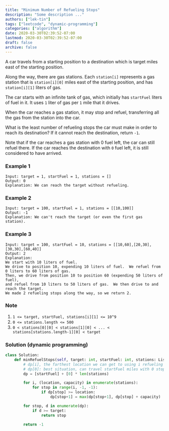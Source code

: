 ```yaml
---
title: "Minimum Number of Refueling Stops"
description: "Some description ..."
authors: ["lek-tin"]
tags: ["leetcode", "dynamic-programming"]
categories: ["algorithm"]
date: 2020-03-30T02:39:52-07:00
lastmod: 2020-03-30T02:39:52-07:00
draft: false
archive: false
---
```

A car travels from a starting position to a destination which is target miles east of the starting position.  

Along the way, there are gas stations. Each `station[i]` represents a gas station that is `station[i][0]` miles east of the starting position, and has `station[i][1]` liters of gas.  

The car starts with an infinite tank of gas, which initially has `startFuel` liters of fuel in it.  It uses `1` liter of gas per `1` mile that it drives.  

When the car reaches a gas station, it may stop and refuel, transferring all the gas from the station into the car.  

What is the least number of refueling stops the car must make in order to reach its destination?  If it cannot reach the destination, return `-1`.  

Note that if the car reaches a gas station with 0 fuel left, the car can still refuel there.  If the car reaches the destination with `0` fuel left, it is still considered to have arrived.  

### Example 1

```
Input: target = 1, startFuel = 1, stations = []
Output: 0
Explanation: We can reach the target without refueling.
```

### Example 2

```
Input: target = 100, startFuel = 1, stations = [[10,100]]
Output: -1
Explanation: We can't reach the target (or even the first gas station).
```

### Example 3

```
Input: target = 100, startFuel = 10, stations = [[10,60],[20,30],[30,30],[60,40]]
Output: 2
Explanation: 
We start with 10 liters of fuel.
We drive to position 10, expending 10 liters of fuel.  We refuel from 0 liters to 60 liters of gas.
Then, we drive from position 10 to position 60 (expending 50 liters of fuel),
and refuel from 10 liters to 50 liters of gas.  We then drive to and reach the target.
We made 2 refueling stops along the way, so we return 2.
```

### Note

1. `1 <= target, startFuel, stations[i][1] <= 10^9`
2. `0 <= stations.length <= 500`
3. `0 < stations[0][0] < stations[1][0] < ... < stations[stations.length-1][0] < target`

### Solution (dynamic programming)

```python
class Solution:
    def minRefuelStops(self, target: int, startFuel: int, stations: List[List[int]]) -> int:
        # dp[i], the farthest location we can get to using i refueling stops.
        # dp[0]: best situation, can travel startFuel miles with 0 stop
        dp = [startFuel] + [0] * len(stations)

        for i, (location, capacity) in enumerate(stations):
            for stop in range(i, -1, -1):
                if dp[stop] >= location:
                    dp[stop+1] = max(dp[stop+1], dp[stop] + capacity)

        for stop, d in enumerate(dp):
            if d >= target:
                return stop

        return -1
```
